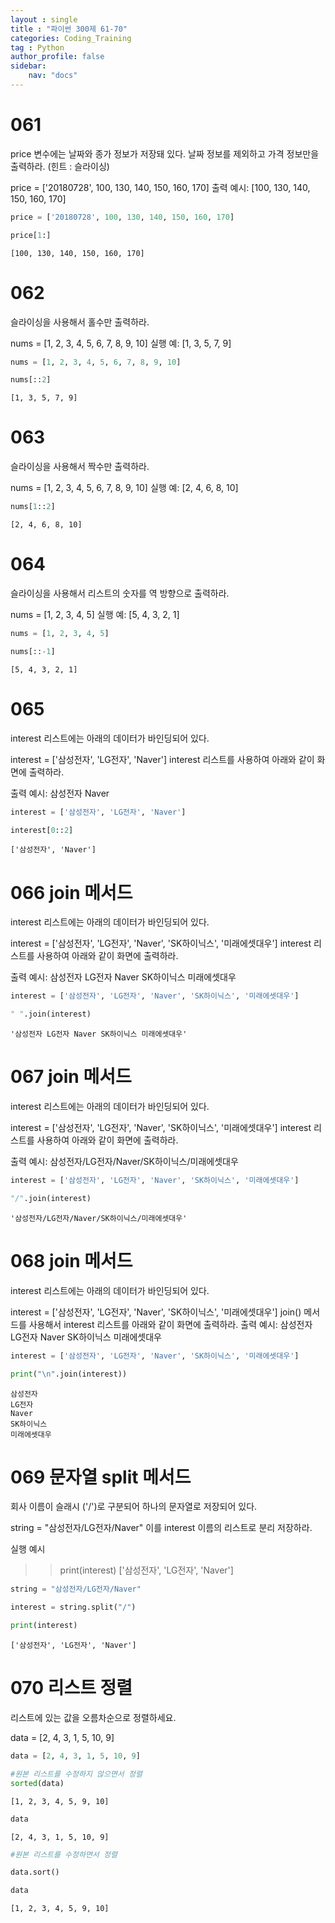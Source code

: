 ```yaml
---
layout : single
title : "파이썬 300제 61-70"
categories: Coding_Training
tag : Python
author_profile: false
sidebar:
    nav: "docs"
---
```

# 061
price 변수에는 날짜와 종가 정보가 저장돼 있다. 날짜 정보를 제외하고 가격 정보만을 출력하라. (힌트 : 슬라이싱)

price = ['20180728', 100, 130, 140, 150, 160, 170]
출력 예시:
[100, 130, 140, 150, 160, 170] 


```python
price = ['20180728', 100, 130, 140, 150, 160, 170]
```


```python
price[1:]
```




    [100, 130, 140, 150, 160, 170]



# 062
슬라이싱을 사용해서 홀수만 출력하라.

nums = [1, 2, 3, 4, 5, 6, 7, 8, 9, 10]
실행 예:
[1, 3, 5, 7, 9] 


```python
nums = [1, 2, 3, 4, 5, 6, 7, 8, 9, 10]
```


```python
nums[::2]
```




    [1, 3, 5, 7, 9]



# 063
슬라이싱을 사용해서 짝수만 출력하라.

nums = [1, 2, 3, 4, 5, 6, 7, 8, 9, 10]
실행 예:
[2, 4, 6, 8, 10] 


```python
nums[1::2]
```




    [2, 4, 6, 8, 10]



# 064
슬라이싱을 사용해서 리스트의 숫자를 역 방향으로 출력하라.

nums = [1, 2, 3, 4, 5]
실행 예:
[5, 4, 3, 2, 1] 


```python
nums = [1, 2, 3, 4, 5]
```


```python
nums[::-1]
```




    [5, 4, 3, 2, 1]



# 065 
interest 리스트에는 아래의 데이터가 바인딩되어 있다.

interest = ['삼성전자', 'LG전자', 'Naver']
interest 리스트를 사용하여 아래와 같이 화면에 출력하라.

출력 예시:
삼성전자 Naver


```python
interest = ['삼성전자', 'LG전자', 'Naver']
```


```python
interest[0::2]
```




    ['삼성전자', 'Naver']



# 066 join 메서드
interest 리스트에는 아래의 데이터가 바인딩되어 있다.

interest = ['삼성전자', 'LG전자', 'Naver', 'SK하이닉스', '미래에셋대우']
interest 리스트를 사용하여 아래와 같이 화면에 출력하라.

출력 예시:
삼성전자 LG전자 Naver SK하이닉스 미래에셋대우 


```python
interest = ['삼성전자', 'LG전자', 'Naver', 'SK하이닉스', '미래에셋대우']
```


```python
" ".join(interest)
```




    '삼성전자 LG전자 Naver SK하이닉스 미래에셋대우'



# 067 join 메서드
interest 리스트에는 아래의 데이터가 바인딩되어 있다.

interest = ['삼성전자', 'LG전자', 'Naver', 'SK하이닉스', '미래에셋대우']
interest 리스트를 사용하여 아래와 같이 화면에 출력하라.

출력 예시:
삼성전자/LG전자/Naver/SK하이닉스/미래에셋대우 


```python
interest = ['삼성전자', 'LG전자', 'Naver', 'SK하이닉스', '미래에셋대우']
```


```python
"/".join(interest)
```




    '삼성전자/LG전자/Naver/SK하이닉스/미래에셋대우'



# 068 join 메서드
interest 리스트에는 아래의 데이터가 바인딩되어 있다.

interest = ['삼성전자', 'LG전자', 'Naver', 'SK하이닉스', '미래에셋대우']
join() 메서드를 사용해서 interest 리스트를 아래와 같이 화면에 출력하라.
출력 예시:
삼성전자
LG전자
Naver
SK하이닉스
미래에셋대우


```python
interest = ['삼성전자', 'LG전자', 'Naver', 'SK하이닉스', '미래에셋대우']
```


```python
print("\n".join(interest))
```

    삼성전자
    LG전자
    Naver
    SK하이닉스
    미래에셋대우
    

# 069 문자열 split 메서드
회사 이름이 슬래시 ('/')로 구분되어 하나의 문자열로 저장되어 있다.

string = "삼성전자/LG전자/Naver"
이를 interest 이름의 리스트로 분리 저장하라.

실행 예시
>> print(interest)
['삼성전자', 'LG전자', 'Naver']


```python
string = "삼성전자/LG전자/Naver" 
```


```python
interest = string.split("/")
```


```python
print(interest)
```

    ['삼성전자', 'LG전자', 'Naver']
    

# 070 리스트 정렬
리스트에 있는 값을 오름차순으로 정렬하세요.

data = [2, 4, 3, 1, 5, 10, 9]


```python
data = [2, 4, 3, 1, 5, 10, 9]
```


```python
#원본 리스트를 수정하지 않으면서 정렬
sorted(data)
```




    [1, 2, 3, 4, 5, 9, 10]




```python
data
```




    [2, 4, 3, 1, 5, 10, 9]




```python
#원본 리스트를 수정하면서 정렬
```


```python
data.sort()
```


```python
data
```




    [1, 2, 3, 4, 5, 9, 10]




```python

```
